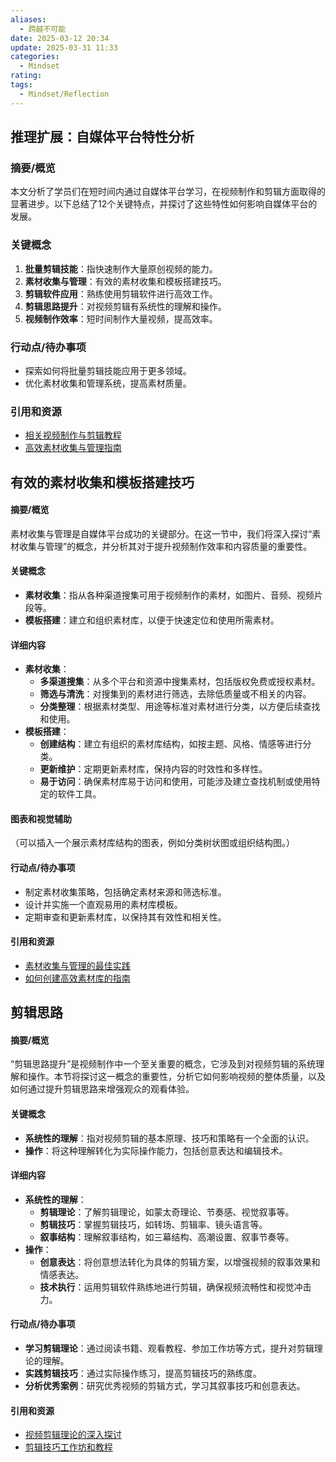 ```yaml
---
aliases:
  - 跨越不可能
date: 2025-03-12 20:34
update: 2025-03-31 11:33
categories:
  - Mindset
rating: 
tags:
  - Mindset/Reflection
---
```

## 推理扩展：自媒体平台特性分析
### 摘要/概览
本文分析了学员们在短时间内通过自媒体平台学习，在视频制作和剪辑方面取得的显著进步。以下总结了12个关键特点，并探讨了这些特性如何影响自媒体平台的发展。
### 关键概念
1. **批量剪辑技能**：指快速制作大量原创视频的能力。
2. **素材收集与管理**：有效的素材收集和模板搭建技巧。
3. **剪辑软件应用**：熟练使用剪辑软件进行高效工作。
4. **剪辑思路提升**：对视频剪辑有系统性的理解和操作。
5. **视频制作效率**：短时间制作大量视频，提高效率。
### 行动点/待办事项
- 探索如何将批量剪辑技能应用于更多领域。
- 优化素材收集和管理系统，提高素材质量。
### 引用和资源
- [相关视频制作与剪辑教程](#)
- [高效素材收集与管理指南](#)

## 有效的素材收集和模板搭建技巧
#### 摘要/概览
素材收集与管理是自媒体平台成功的关键部分。在这一节中，我们将深入探讨“素材收集与管理”的概念，并分析其对于提升视频制作效率和内容质量的重要性。
#### 关键概念
- **素材收集**：指从各种渠道搜集可用于视频制作的素材，如图片、音频、视频片段等。
- **模板搭建**：建立和组织素材库，以便于快速定位和使用所需素材。
#### 详细内容
- **素材收集**：
  - **多渠道搜集**：从多个平台和资源中搜集素材，包括版权免费或授权素材。
  - **筛选与清洗**：对搜集到的素材进行筛选，去除低质量或不相关的内容。
  - **分类整理**：根据素材类型、用途等标准对素材进行分类，以方便后续查找和使用。
- **模板搭建**：
  - **创建结构**：建立有组织的素材库结构，如按主题、风格、情感等进行分类。
  - **更新维护**：定期更新素材库，保持内容的时效性和多样性。
  - **易于访问**：确保素材库易于访问和使用，可能涉及建立查找机制或使用特定的软件工具。
#### 图表和视觉辅助
（可以插入一个展示素材库结构的图表，例如分类树状图或组织结构图。）
#### 行动点/待办事项
- 制定素材收集策略，包括确定素材来源和筛选标准。
- 设计并实施一个直观易用的素材库模板。
- 定期审查和更新素材库，以保持其有效性和相关性。
#### 引用和资源
- [素材收集与管理的最佳实践](#)
- [如何创建高效素材库的指南](#)
## 剪辑思路
#### 摘要/概览
“剪辑思路提升”是视频制作中一个至关重要的概念，它涉及到对视频剪辑的系统理解和操作。本节将探讨这一概念的重要性，分析它如何影响视频的整体质量，以及如何通过提升剪辑思路来增强观众的观看体验。
#### 关键概念
- **系统性的理解**：指对视频剪辑的基本原理、技巧和策略有一个全面的认识。
- **操作**：将这种理解转化为实际操作能力，包括创意表达和编辑技术。
#### 详细内容
- **系统性的理解**：
  - **剪辑理论**：了解剪辑理论，如蒙太奇理论、节奏感、视觉叙事等。
  - **剪辑技巧**：掌握剪辑技巧，如转场、剪辑率、镜头语言等。
  - **叙事结构**：理解叙事结构，如三幕结构、高潮设置、叙事节奏等。
- **操作**：
  - **创意表达**：将创意想法转化为具体的剪辑方案，以增强视频的叙事效果和情感表达。
  - **技术执行**：运用剪辑软件熟练地进行剪辑，确保视频流畅性和视觉冲击力。
#### 行动点/待办事项
- **学习剪辑理论**：通过阅读书籍、观看教程、参加工作坊等方式，提升对剪辑理论的理解。
- **实践剪辑技巧**：通过实际操作练习，提高剪辑技巧的熟练度。
- **分析优秀案例**：研究优秀视频的剪辑方式，学习其叙事技巧和创意表达。
#### 引用和资源
- [视频剪辑理论的深入探讨](#)
- [剪辑技巧工作坊和教程](#)
